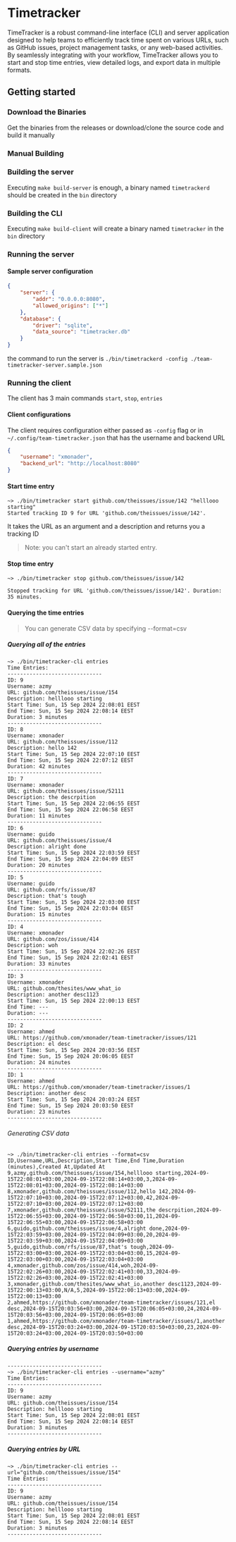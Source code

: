 # Timetracker

TimeTracker is a robust command-line interface (CLI) and server application designed to help teams to efficiently track time spent on various URLs, such as GitHub issues, project management tasks, or any web-based activities. By seamlessly integrating with your workflow, TimeTracker allows you to start and stop time entries, view detailed logs, and export data in multiple formats.

## Getting started

### Download the Binaries

Get the binaries from the releases or download/clone the source code and build it manually

### Manual Building

### Building the server

Executing `make build-server` is enough, a binary named `timetrackerd` should be created in the `bin` directory

### Building the CLI

Executing `make build-client` will create a binary named `timetracker` in the `bin` directory

### Running the server

#### Sample server configuration

```json
{
    "server": {
        "addr": "0.0.0.0:8080",
        "allowed_origins": ["*"]
    },
    "database": {
        "driver": "sqlite",
        "data_source": "timetracker.db"
    }
}
```

the command to run the server is `./bin/timetrackerd -config ./team-timetracker-server.sample.json`

### Running the client

The client has 3 main commands `start`, `stop`, `entries`

#### Client configurations

The client requires configuration either passed as `-config` flag or in `~/.config/team-timetracker.json` that has the username and backend URL

```json
{
    "username": "xmonader",
    "backend_url": "http://localhost:8080"
}
```

#### Start time entry

```
~> ./bin/timetracker start github.com/theissues/issue/142 "helllooo starting" 
Started tracking ID 9 for URL 'github.com/theissues/issue/142'.
```

It takes the URL as an argument and a description and returns you a tracking ID
> Note: you can't start an already started entry.

#### Stop time entry

```
~> ./bin/timetracker stop github.com/theissues/issue/142   

Stopped tracking for URL 'github.com/theissues/issue/142'. Duration: 35 minutes.
```

#### Querying the time entries

> You can generate CSV data by specifying --format=csv

##### Querying all of the entries

```
~> ./bin/timetracker-cli entries                                       
Time Entries:
------------------------------
ID: 9
Username: azmy
URL: github.com/theissues/issue/154
Description: helllooo starting
Start Time: Sun, 15 Sep 2024 22:08:01 EEST
End Time: Sun, 15 Sep 2024 22:08:14 EEST
Duration: 3 minutes
------------------------------
ID: 8
Username: xmonader
URL: github.com/theissues/issue/112
Description: hello 142
Start Time: Sun, 15 Sep 2024 22:07:10 EEST
End Time: Sun, 15 Sep 2024 22:07:12 EEST
Duration: 42 minutes
------------------------------
ID: 7
Username: xmonader
URL: github.com/theissues/issue/52111
Description: the descrpition
Start Time: Sun, 15 Sep 2024 22:06:55 EEST
End Time: Sun, 15 Sep 2024 22:06:58 EEST
Duration: 11 minutes
------------------------------
ID: 6
Username: guido
URL: github.com/theissues/issue/4
Description: alright done
Start Time: Sun, 15 Sep 2024 22:03:59 EEST
End Time: Sun, 15 Sep 2024 22:04:09 EEST
Duration: 20 minutes
------------------------------
ID: 5
Username: guido
URL: github.com/rfs/issue/87
Description: that's tough
Start Time: Sun, 15 Sep 2024 22:03:00 EEST
End Time: Sun, 15 Sep 2024 22:03:04 EEST
Duration: 15 minutes
------------------------------
ID: 4
Username: xmonader
URL: github.com/zos/issue/414
Description: woh
Start Time: Sun, 15 Sep 2024 22:02:26 EEST
End Time: Sun, 15 Sep 2024 22:02:41 EEST
Duration: 33 minutes
------------------------------
ID: 3
Username: xmonader
URL: github.com/thesites/www_what_io
Description: another desc1123
Start Time: Sun, 15 Sep 2024 22:00:13 EEST
End Time: ---
Duration: ---
------------------------------
ID: 2
Username: ahmed
URL: https://github.com/xmonader/team-timetracker/issues/121
Description: el desc
Start Time: Sun, 15 Sep 2024 20:03:56 EEST
End Time: Sun, 15 Sep 2024 20:06:05 EEST
Duration: 24 minutes
------------------------------
ID: 1
Username: ahmed
URL: https://github.com/xmonader/team-timetracker/issues/1
Description: another desc
Start Time: Sun, 15 Sep 2024 20:03:24 EEST
End Time: Sun, 15 Sep 2024 20:03:50 EEST
Duration: 23 minutes
------------------------------
```

###### Generating CSV data

```
~> ./bin/timetracker-cli entries --format=csv
ID,Username,URL,Description,Start Time,End Time,Duration (minutes),Created At,Updated At
9,azmy,github.com/theissues/issue/154,helllooo starting,2024-09-15T22:08:01+03:00,2024-09-15T22:08:14+03:00,3,2024-09-15T22:08:01+03:00,2024-09-15T22:08:14+03:00
8,xmonader,github.com/theissues/issue/112,hello 142,2024-09-15T22:07:10+03:00,2024-09-15T22:07:12+03:00,42,2024-09-15T22:07:10+03:00,2024-09-15T22:07:12+03:00
7,xmonader,github.com/theissues/issue/52111,the descrpition,2024-09-15T22:06:55+03:00,2024-09-15T22:06:58+03:00,11,2024-09-15T22:06:55+03:00,2024-09-15T22:06:58+03:00
6,guido,github.com/theissues/issue/4,alright done,2024-09-15T22:03:59+03:00,2024-09-15T22:04:09+03:00,20,2024-09-15T22:03:59+03:00,2024-09-15T22:04:09+03:00
5,guido,github.com/rfs/issue/87,that's tough,2024-09-15T22:03:00+03:00,2024-09-15T22:03:04+03:00,15,2024-09-15T22:03:00+03:00,2024-09-15T22:03:04+03:00
4,xmonader,github.com/zos/issue/414,woh,2024-09-15T22:02:26+03:00,2024-09-15T22:02:41+03:00,33,2024-09-15T22:02:26+03:00,2024-09-15T22:02:41+03:00
3,xmonader,github.com/thesites/www_what_io,another desc1123,2024-09-15T22:00:13+03:00,N/A,5,2024-09-15T22:00:13+03:00,2024-09-15T22:00:13+03:00
2,ahmed,https://github.com/xmonader/team-timetracker/issues/121,el desc,2024-09-15T20:03:56+03:00,2024-09-15T20:06:05+03:00,24,2024-09-15T20:03:56+03:00,2024-09-15T20:06:05+03:00
1,ahmed,https://github.com/xmonader/team-timetracker/issues/1,another desc,2024-09-15T20:03:24+03:00,2024-09-15T20:03:50+03:00,23,2024-09-15T20:03:24+03:00,2024-09-15T20:03:50+03:00

```

##### Querying entries by username

```
------------------------------
~> ./bin/timetracker-cli entries --username="azmy"    
Time Entries:
------------------------------
ID: 9
Username: azmy
URL: github.com/theissues/issue/154
Description: helllooo starting
Start Time: Sun, 15 Sep 2024 22:08:01 EEST
End Time: Sun, 15 Sep 2024 22:08:14 EEST
Duration: 3 minutes
------------------------------
```

##### Querying entries by URL

```
~> ./bin/timetracker-cli entries --url="github.com/theissues/issue/154"
Time Entries:
------------------------------
ID: 9
Username: azmy
URL: github.com/theissues/issue/154
Description: helllooo starting
Start Time: Sun, 15 Sep 2024 22:08:01 EEST
End Time: Sun, 15 Sep 2024 22:08:14 EEST
Duration: 3 minutes
------------------------------
```
